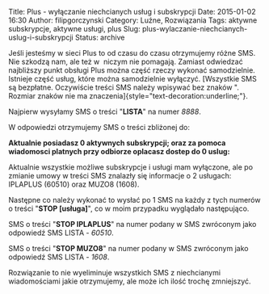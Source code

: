 Title: Plus - wyłączanie niechcianych usług i subskrypcji
Date: 2015-01-02 16:30
Author: filipgorczynski
Category: Luźne, Rozwiązania
Tags: aktywne subskrypcje, aktywne usługi, plus
Slug: plus-wylaczanie-niechcianych-uslug-i-subskrypcji
Status: archive

Jeśli jesteśmy w sieci Plus to od czasu do czasu otrzymujemy różne SMS. Nie szkodzą nam, ale też w  niczym nie pomagają. Zamiast odwiedzać najbliższy punkt obsługi Plus można część rzeczy wykonać samodzielnie. Istnieje część usług, które można samodzielnie wyłączyć. [Wszystkie SMS są bezpłatne. Oczywiście treści SMS należy wpisywać bez znaków ". Rozmiar znaków nie ma znaczenia]{style="text-decoration:underline;"}.

Najpierw wysyłamy SMS o treści "**LISTA**" na numer *8888*.

W odpowiedzi otrzymujemy SMS o treści zbliżonej do:

**Aktualnie posiadasz 0 aktywnych subskrypcji; oraz za pomoca wiadomosci platnych przy odbiorze oplacasz dostep do 0 uslug:**

Aktualnie wszystkie możliwe subskrypcje i usługi mam wyłączone, ale po zmianie umowy w treści SMS znalazły się informacje o 2 usługach: IPLAPLUS (60510) oraz MUZO8 (1608).

Następne co należy wykonać to wysłać po 1 SMS na każdy z tych numerów o treści "**STOP \[usługa\]**", co w moim przypadku wyglądało następująco.

SMS o treści "**STOP IPLAPLUS**" na numer podany w SMS zwróconym jako odpowiedź SMS LISTA - *60510*.

SMS o treści "**STOP MUZO8**" na numer podany w SMS zwróconym jako odpowiedź SMS LISTA - *1608*.

Rozwiązanie to nie wyeliminuje wszystkich SMS z niechcianymi wiadomościami jakie otrzymujemy, ale może ich ilość trochę zmniejszyć.
